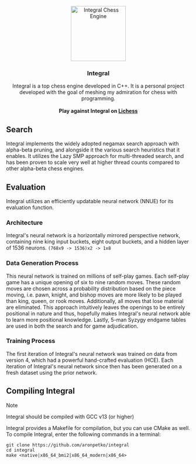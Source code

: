 <div align="center">
<img src="https://i.imgur.com/LBxG3Ih.png" alt="Integral Chess Engine" width="150" height="150"/>
<h3>Integral</h3>
Integral is a top chess engine developed in C++. It is a personal project developed with the goal of meshing my admiration for chess with programming.
<br>
<br>
<strong>Play against Integral on <a href="https://lichess.org/@/IntegralBot">Lichess</a></strong>

</div>

## Search
Integral implements the widely adopted negamax search approach with alpha-beta pruning, and alongside it the various search heuristics that it enables. It utilizes the Lazy SMP approach for multi-threaded search, and has been proven to scale very well at higher thread counts compared to other alpha-beta chess engines.

## Evaluation
Integral utilizes an efficiently updatable neural network (NNUE) for its evaluation function.

### Architecture
Integral's neural network is a horizontally mirrored perspective network, containing nine king input buckets, eight output buckets, and a hidden layer of 1536 neurons.
`(768x9 -> 1536)x2 -> 1x8`

### Data Generation Process
This neural network is trained on millions of self-play games. Each self-play game has a unique opening of six to nine random moves. These random moves are chosen across a probability distribution based on the piece moving, i.e. pawn, knight, and bishop moves are more likely to be played than king, queen, or rook moves. Additionally, all moves that lose material are eliminated. This approach intuitively leaves the openings to be entirely positional in nature and thus, hopefully makes Integral's neural network able to learn more positional knowledge. Lastly, 5-man Syzygy endgame tables are used in both the search and for game adjudication. 

### Training Process
The first iteration of Integral's neural network was trained on data from version 4, which had a powerful hand-crafted evaluation (HCE). Each iteration of Integral's neural network since then has been generated on a fresh dataset using the prior network.

## Compiling Integral
> [!NOTE]  
> Integral should be compiled with GCC v13 (or higher)

Integral provides a Makefile for compilation, but you can use CMake as well.\
To compile Integral, enter the following commands in a terminal:
```
git clone https://github.com/aronpetko/integral
cd integral
make <native|x86_64_bmi2|x86_64_modern|x86_64>
```